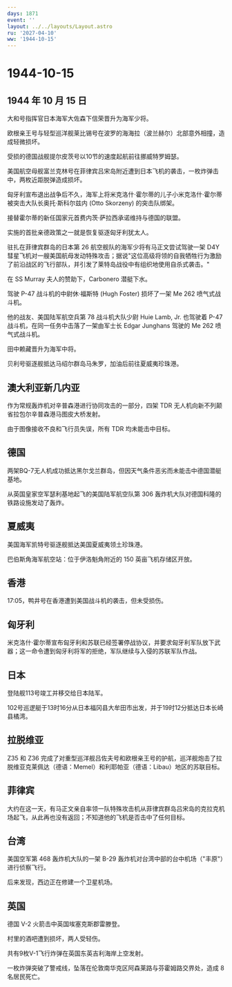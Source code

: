 ```yaml
---
days: 1871
event: ''
layout: ../../layouts/Layout.astro
ru: '2027-04-10'
ww: '1944-10-15'
---
```


# 1944-10-15

## 1944 年 10 月 15 日

大和号指挥官日本海军大佐森下信荣晋升为海军少将。

欧根亲王号与轻型巡洋舰莱比锡号在波罗的海海拉（波兰赫尔）北部意外相撞，造成轻微损坏。

受损的德国战舰提尔皮茨号以10节的速度起航前往挪威特罗姆瑟。

美国航空母舰富兰克林号在菲律宾吕宋岛附近遭到日本飞机的袭击，一枚炸弹击中，两枚近距脱弹造成损坏。

匈牙利宣布退出战争后不久，海军上将米克洛什·霍尔蒂的儿子小米克洛什·霍尔蒂被突击大队长奥托·斯科尔兹内
(Otto Skorzeny) 的突击队绑架。

接替霍尔蒂的新任国家元首费内茨·萨拉西承诺维持与德国的联盟。

实施的首批亲德政策之一就是恢复驱逐匈牙利犹太人。

驻扎在菲律宾群岛的日本第 26 航空舰队的海军少将有马正文尝试驾驶一架 D4Y
彗星飞机对一艘美国航母发动特殊攻击；据说"这位高级将领的自我牺牲行为激励了前沿战区的飞行部队，并引发了莱特岛战役中有组织地使用自杀式袭击。"

在 SS Murray 夫人的赞助下，Carbonero 潜艇下水。

驾驶 P-47 战斗机的中尉休·福斯特 (Hugh Foster) 损坏了一架 Me 262
喷气式战斗机。

他的战友、美国陆军航空兵第 78 战斗机大队少尉 Huie Lamb, Jr. 也驾驶着
P-47 战斗机，在同一任务中击落了一架由军士长 Edgar Junghans 驾驶的 Me 262
喷气式战斗机。

田中赖藏晋升为海军中将。

贝利号驱逐舰抵达马绍尔群岛马朱罗，加油后前往夏威夷珍珠港。

## 澳大利亚新几内亚

作为常规轰炸机对辛普森港进行协同攻击的一部分，四架 TDR
无人机向新不列颠省拉包尔辛普森港马图皮大桥发射。

由于图像接收不良和飞行员失误，所有 TDR 均未能击中目标。

## 德国

两架BQ-7无人机成功抵达黑尔戈兰群岛，但因天气条件恶劣而未能击中德国潜艇基地。

从英国皇家空军瑟利基地起飞的美国陆军航空队第 306
轰炸机大队对德国科隆的铁路设施发动了轰炸。

## 夏威夷

美国海军凯特号驱逐舰抵达美国夏威夷领土珍珠港。

巴伯斯角海军航空站：位于伊洛魁角附近的 150 英亩飞机存储区开放。

## 香港

17:05，鸭井号在香港遭到美国战斗机的袭击，但未受损伤。

## 匈牙利

米克洛什·霍尔蒂宣布匈牙利和苏联已经签署停战协议，并要求匈牙利军队放下武器；这一命令遭到匈牙利将军的拒绝，军队继续与入侵的苏联军队作战。

## 日本

登陆舰113号竣工并移交给日本陆军。

102号巡逻艇于13时16分从日本福冈县大牟田市出发，并于19时12分抵达日本长崎县橘湾。

## 拉脱维亚

Z35 和 Z36
完成了对重型巡洋舰吕佐夫号和欧根亲王号的护航，巡洋舰炮击了拉脱维亚克莱佩达（德语：Memel）和利耶帕亚（德语：Libau）地区的苏联目标。

## 菲律宾

大约在这一天，有马正文亲自率领一队特殊攻击机从菲律宾群岛吕宋岛的克拉克机场起飞，从此再也没有返回；不知道他的飞机是否击中了任何目标。

## 台湾

美国空军第 468 轰炸机大队的一架 B-29
轰炸机对台湾中部的台中机场（"丰原"）进行侦察飞行。

后来发现，西边正在修建一个卫星机场。

## 英国

德国 V-2 火箭击中英国埃塞克斯郡雷滕登。

村里的酒吧遭到损坏，两人受轻伤。

共有9枚V-1飞行炸弹在英国东英吉利海岸上空发射。

一枚炸弹突破了警戒线，坠落在伦敦南华克区阿森莱路与芬霍姆路交界处，造成 8
名居民死亡。